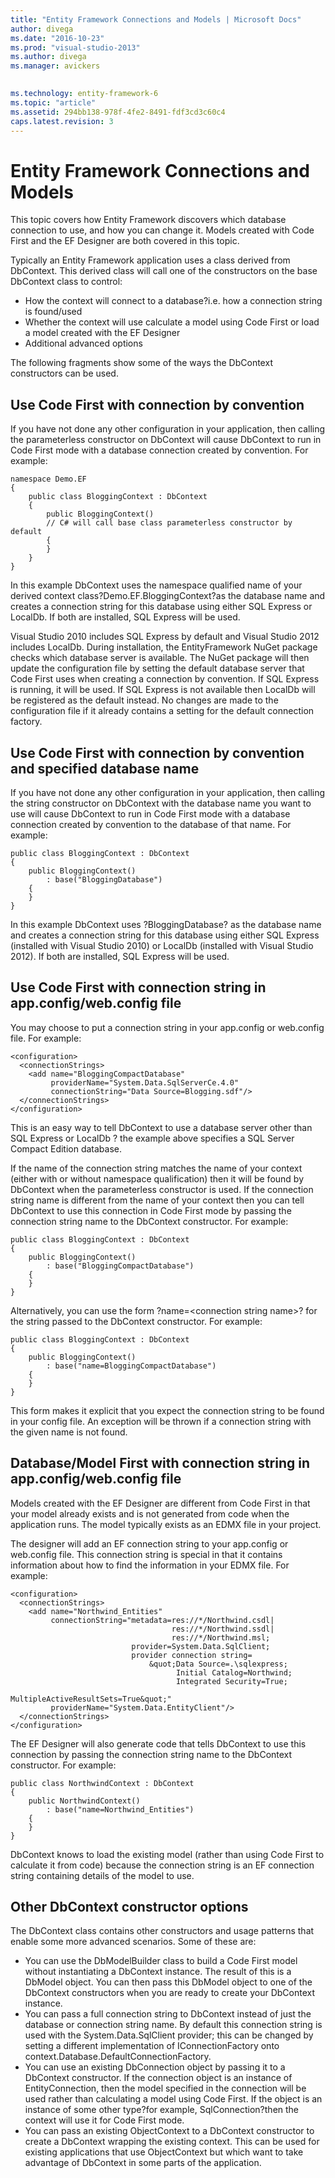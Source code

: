 ```yaml
---
title: "Entity Framework Connections and Models | Microsoft Docs"
author: divega
ms.date: "2016-10-23"
ms.prod: "visual-studio-2013"
ms.author: divega
ms.manager: avickers
 

ms.technology: entity-framework-6
ms.topic: "article"
ms.assetid: 294bb138-978f-4fe2-8491-fdf3cd3c60c4
caps.latest.revision: 3
---
```

# Entity Framework Connections and Models
This topic covers how Entity Framework discovers which database connection to use, and how you can change it. Models created with Code First and the EF Designer are both covered in this topic.  
  
Typically an Entity Framework application uses a class derived from DbContext. This derived class will call one of the constructors on the base DbContext class to control:  
  
- How the context will connect to a database?i.e. how a connection string is found/used  
- Whether the context will use calculate a model using Code First or load a model created with the EF Designer  
- Additional advanced options  
  
The following fragments show some of the ways the DbContext constructors can be used.  
  
## Use Code First with connection by convention  
  
If you have not done any other configuration in your application, then calling the parameterless constructor on DbContext will cause DbContext to run in Code First mode with a database connection created by convention. For example:  
  
```  
namespace Demo.EF 
{ 
    public class BloggingContext : DbContext 
    { 
        public BloggingContext() 
        // C# will call base class parameterless constructor by default 
        { 
        } 
    } 
}
```  
  
In this example DbContext uses the namespace qualified name of your derived context class?Demo.EF.BloggingContext?as the database name and creates a connection string for this database using either SQL Express or LocalDb. If both are installed, SQL Express will be used.  
  
Visual Studio 2010 includes SQL Express by default and Visual Studio 2012 includes LocalDb. During installation, the EntityFramework NuGet package checks which database server is available. The NuGet package will then update the configuration file by setting the default database server that Code First uses when creating a connection by convention. If SQL Express is running, it will be used. If SQL Express is not available then LocalDb will be registered as the default instead. No changes are made to the configuration file if it already contains a setting for the default connection factory.  
  
## Use Code First with connection by convention and specified database name  
  
If you have not done any other configuration in your application, then calling the string constructor on DbContext with the database name you want to use will cause DbContext to run in Code First mode with a database connection created by convention to the database of that name. For example:  
  
```  
public class BloggingContext : DbContext 
{ 
    public BloggingContext() 
        : base("BloggingDatabase") 
    { 
    } 
}
```  
  
In this example DbContext uses ?BloggingDatabase? as the database name and creates a connection string for this database using either SQL Express (installed with Visual Studio 2010) or LocalDb (installed with Visual Studio 2012). If both are installed, SQL Express will be used.  
  
## Use Code First with connection string in app.config/web.config file  
  
You may choose to put a connection string in your app.config or web.config file. For example:  
  
```  
<configuration> 
  <connectionStrings> 
    <add name="BloggingCompactDatabase" 
         providerName="System.Data.SqlServerCe.4.0" 
         connectionString="Data Source=Blogging.sdf"/> 
  </connectionStrings> 
</configuration>
```  
  
This is an easy way to tell DbContext to use a database server other than SQL Express or LocalDb ? the example above specifies a SQL Server Compact Edition database.  
  
If the name of the connection string matches the name of your context (either with or without namespace qualification) then it will be found by DbContext when the parameterless constructor is used. If the connection string name is different from the name of your context then you can tell DbContext to use this connection in Code First mode by passing the connection string name to the DbContext constructor. For example:  
  
```  
public class BloggingContext : DbContext 
{ 
    public BloggingContext() 
        : base("BloggingCompactDatabase") 
    { 
    } 
}
```  
  
Alternatively, you can use the form ?name=\<connection string name\>? for the string passed to the DbContext constructor. For example:  
  
```  
public class BloggingContext : DbContext 
{ 
    public BloggingContext() 
        : base("name=BloggingCompactDatabase") 
    { 
    } 
}
```  
  
This form makes it explicit that you expect the connection string to be found in your config file. An exception will be thrown if a connection string with the given name is not found.  
  
## Database/Model First with connection string in app.config/web.config file  
  
Models created with the EF Designer are different from Code First in that your model already exists and is not generated from code when the application runs. The model typically exists as an EDMX file in your project.  
  
The designer will add an EF connection string to your app.config or web.config file. This connection string is special in that it contains information about how to find the information in your EDMX file. For example:  
  
```  
<configuration>  
  <connectionStrings>  
    <add name="Northwind_Entities"  
         connectionString="metadata=res://*/Northwind.csdl|  
                                    res://*/Northwind.ssdl|  
                                    res://*/Northwind.msl;  
                           provider=System.Data.SqlClient;  
                           provider connection string=  
                               &quot;Data Source=.\sqlexpress;  
                                     Initial Catalog=Northwind;  
                                     Integrated Security=True;  
                                     MultipleActiveResultSets=True&quot;"  
         providerName="System.Data.EntityClient"/>  
  </connectionStrings>  
</configuration>
```  
  
The EF Designer will also generate code that tells DbContext to use this connection by passing the connection string name to the DbContext constructor. For example:  
  
```  
public class NorthwindContext : DbContext 
{ 
    public NorthwindContext() 
        : base("name=Northwind_Entities") 
    { 
    } 
}
```  
  
DbContext knows to load the existing model (rather than using Code First to calculate it from code) because the connection string is an EF connection string containing details of the model to use.  
  
## Other DbContext constructor options  
  
The DbContext class contains other constructors and usage patterns that enable some more advanced scenarios. Some of these are:  
  
- You can use the DbModelBuilder class to build a Code First model without instantiating a DbContext instance. The result of this is a DbModel object. You can then pass this DbModel object to one of the DbContext constructors when you are ready to create your DbContext instance.  
- You can pass a full connection string to DbContext instead of just the database or connection string name. By default this connection string is used with the System.Data.SqlClient provider; this can be changed by setting a different implementation of IConnectionFactory onto context.Database.DefaultConnectionFactory.  
- You can use an existing DbConnection object by passing it to a DbContext constructor. If the connection object is an instance of EntityConnection, then the model specified in the connection will be used rather than calculating a model using Code First. If the object is an instance of some other type?for example, SqlConnection?then the context will use it for Code First mode.  
- You can pass an existing ObjectContext to a DbContext constructor to create a DbContext wrapping the existing context. This can be used for existing applications that use ObjectContext but which want to take advantage of DbContext in some parts of the application.  
  